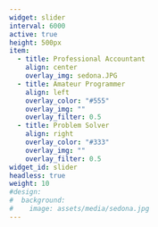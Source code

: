 ```yaml
---
widget: slider
interval: 6000
active: true
height: 500px
item:
  - title: Professional Accountant
    align: center
    overlay_img: sedona.JPG
  - title: Amateur Programmer
    align: left
    overlay_color: "#555"
    overlay_img: ""
    overlay_filter: 0.5
  - title: Problem Solver
    align: right
    overlay_color: "#333"
    overlay_img: ""
    overlay_filter: 0.5
widget_id: slider
headless: true
weight: 10
#design:
#  background:
#    image: assets/media/sedona.jpg
---
```


